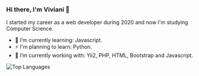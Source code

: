 ### Hi there, I'm Viviani 👋

  I started my career as a web developer during 2020 and now I'm studying Computer Science.
  
- 🌱 I’m currently learning: Javascript.
- ⚡ I'm planning to learn: Python.
- 🔭 I’m currently working with: Yii2, PHP, HTML, Bootstrap and Javascript.

<!--
**VivianiMartins/VivianiMartins** is a ✨ _special_ ✨ repository because its `README.md` (this file) appears on your GitHub profile.

Here are some ideas to get you started:

- 🔭 I’m currently working on ...
- 🌱 I’m currently learning ...
- 👯 I’m looking to collaborate on ...
- 🤔 I’m looking for help with ...
- 💬 Ask me about ...
- 📫 How to reach me: ...
- 😄 Pronouns: ...
- ⚡ Fun fact: ...
-->

![Top Languages](https://github-readme-stats.vercel.app/api/top-langs/?username=VivianiMartins&layout=compact&theme=dark)
